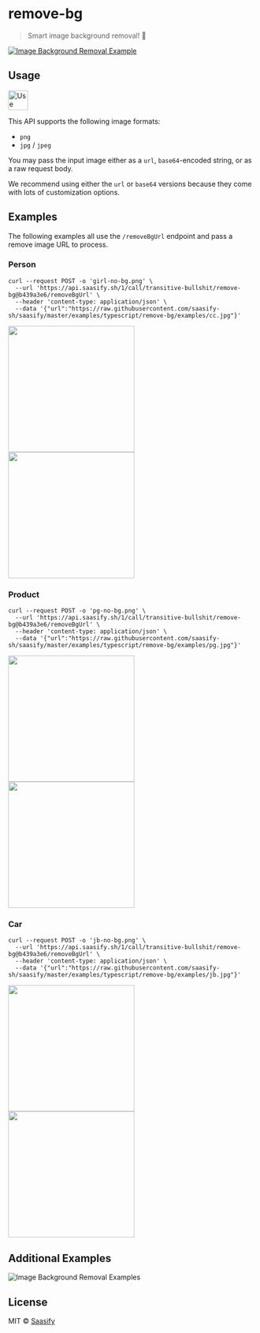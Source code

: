 # remove-bg

> Smart image background removal! 🤯

<a href="https://transitive-bullshit_remove-bg.saasify.sh">
  <img
    src="https://raw.githubusercontent.com/saasify-sh/saasify/master/examples/typescript/remove-bg/media/splash-0.jpg"
    alt="Image Background Removal Example"
  />
</a>

## Usage

<a href="https://transitive-bullshit_remove-bg.saasify.sh">
  <img
    src="https://badges.saasify.sh"
    height="40"
    alt="Use Hosted API"
  />
</a>

This API supports the following image formats:

- `png`
- `jpg` / `jpeg`

You may pass the input image either as a `url`, `base64`-encoded string, or as a raw request body.

We recommend using either the `url` or `base64` versions because they come with lots of customization options.

## Examples

The following examples all use the `/removeBgUrl` endpoint and pass a remove image URL to process.

### Person

```
curl --request POST -o 'girl-no-bg.png' \
  --url 'https://api.saasify.sh/1/call/transitive-bullshit/remove-bg@b439a3e6/removeBgUrl' \
  --header 'content-type: application/json' \
  --data '{"url":"https://raw.githubusercontent.com/saasify-sh/saasify/master/examples/typescript/remove-bg/examples/cc.jpg"}'
```

<p>
  <img src="https://raw.githubusercontent.com/saasify-sh/saasify/master/examples/typescript/remove-bg/examples/cc.jpg" width="256" />
  <img src="https://raw.githubusercontent.com/saasify-sh/saasify/master/examples/typescript/remove-bg/examples/girl-no-bg.png" width="256" />
</p>

### Product

```
curl --request POST -o 'pg-no-bg.png' \
  --url 'https://api.saasify.sh/1/call/transitive-bullshit/remove-bg@b439a3e6/removeBgUrl' \
  --header 'content-type: application/json' \
  --data '{"url":"https://raw.githubusercontent.com/saasify-sh/saasify/master/examples/typescript/remove-bg/examples/pg.jpg"}'
```

<p>
  <img src="https://raw.githubusercontent.com/saasify-sh/saasify/master/examples/typescript/remove-bg/examples/pg.jpg" width="256" />
  <img src="https://raw.githubusercontent.com/saasify-sh/saasify/master/examples/typescript/remove-bg/examples/pg-no-bg.png" width="256" />
</p>

### Car

```
curl --request POST -o 'jb-no-bg.png' \
  --url 'https://api.saasify.sh/1/call/transitive-bullshit/remove-bg@b439a3e6/removeBgUrl' \
  --header 'content-type: application/json' \
  --data '{"url":"https://raw.githubusercontent.com/saasify-sh/saasify/master/examples/typescript/remove-bg/examples/jb.jpg"}'
```

<p>
  <img src="https://raw.githubusercontent.com/saasify-sh/saasify/master/examples/typescript/remove-bg/examples/jb.jpg" width="256" />
  <img src="https://raw.githubusercontent.com/saasify-sh/saasify/master/examples/typescript/remove-bg/examples/jb-no-bg.png" width="256" />
</p>

## Additional Examples

<img
  src="https://raw.githubusercontent.com/saasify-sh/saasify/master/examples/typescript/remove-bg/media/splash-1.jpg"
  alt="Image Background Removal Examples"
/>

## License

MIT © [Saasify](https://saasify.sh)
